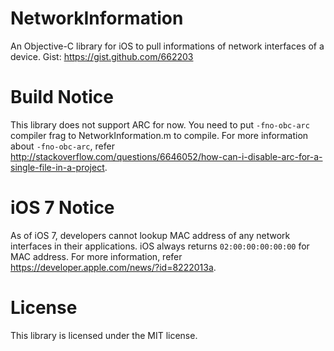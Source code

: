 NetworkInformation
==================
An Objective-C library for iOS to pull informations of network interfaces of a device. Gist: https://gist.github.com/662203

Build Notice
============
This library does not support ARC for now. You need to put `-fno-obc-arc` compiler frag to NetworkInformation.m to compile. For more information about `-fno-obc-arc`, refer http://stackoverflow.com/questions/6646052/how-can-i-disable-arc-for-a-single-file-in-a-project.

iOS 7 Notice
============
As of iOS 7, developers cannot lookup MAC address of any network interfaces in their applications. iOS always returns `02:00:00:00:00:00` for MAC address. For more information, refer https://developer.apple.com/news/?id=8222013a.

License
=======
This library is licensed under the MIT license.

